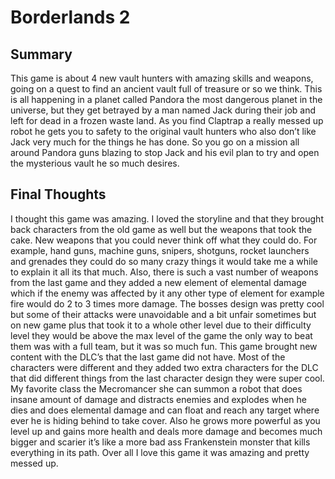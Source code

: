 # Borderlands 2

## Summary

This game is about 4 new vault hunters with amazing skills and weapons, going on a quest to find an ancient vault full of treasure or so we
think. This is all happening in a planet called Pandora the most dangerous planet in the universe, but they get betrayed by a man named 
Jack during their job and left for dead in a frozen waste land. As you find Claptrap a really messed up robot he gets you to safety to the
original vault hunters who also don’t like Jack very much for the things he has done. So you go on a mission all around Pandora guns blazing
to stop Jack and his evil plan to try and open the mysterious vault he so much desires.  

## Final Thoughts

I thought this game was amazing. I loved the storyline and that they brought back characters from the old game as well but the weapons that
took the cake. New weapons that you could never think off what they could do. For example, hand guns, machine guns, snipers, shotguns, 
rocket launchers and grenades they could do so many crazy things it would take me a while to explain it all its that much. Also, there is 
such a vast number of weapons from the last game and they added a new element of elemental damage which if the enemy was affected by it any
other type of element for example fire would do 2 to 3 times more damage. The bosses design was pretty cool but some of their attacks were
unavoidable and a bit unfair sometimes but on new game plus that took it to a whole other level due to their difficulty level they would be
above the max level of the game the only way to beat them was with a full team, but it was so much fun. This game brought new content with
the DLC’s that the last game did not have. Most of the characters were different and they added two extra characters for the DLC that did 
different things from the last character design they were super cool. My favorite class the Mecromancer she can summon a robot that does
insane amount of damage and distracts enemies and explodes when he dies and does elemental damage and can float and reach any target where
ever he is hiding behind to take cover. Also he grows more powerful as you level up and gains more health and deals more damage and becomes
much bigger and scarier it’s like a more bad ass Frankenstein monster that kills everything in its path. Over all I love this game it was
amazing and pretty messed up.
